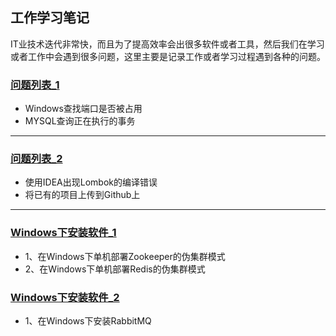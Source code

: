 ## 工作学习笔记

IT业技术迭代非常快，而且为了提高效率会出很多软件或者工具，然后我们在学习或者工作中会遇到很多问题，这里主要是记录工作或者学习过程遇到各种的问题。

### [问题列表_1](https://github.com/Panlf/WorkingNotes/blob/master/WorkProblems_1.md)
- Windows查找端口是否被占用
- MYSQL查询正在执行的事务

---

### [问题列表_2](https://github.com/Panlf/WorkingNotes/blob/master/WorkProblems_2.md)
- 使用IDEA出现Lombok的编译错误
- 将已有的项目上传到Github上

---

### [Windows下安装软件_1](https://github.com/Panlf/WorkingNotes/blob/master/InstallSoftOnWindows_1.md)
- 1、在Windows下单机部署Zookeeper的伪集群模式
- 2、在Windows下单机部署Redis的伪集群模式

### [Windows下安装软件_2](https://github.com/Panlf/WorkingNotes/blob/master/InstallSoftOnWindows_2.md)
- 1、在Windows下安装RabbitMQ


